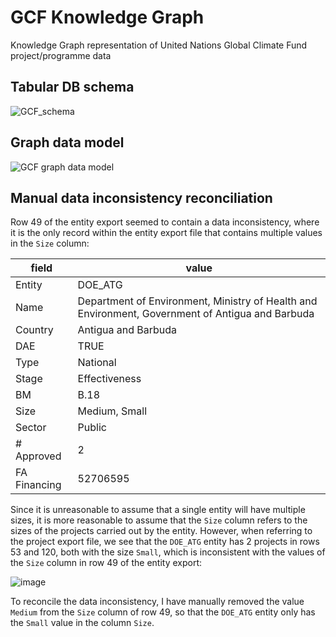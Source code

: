 # GCF Knowledge Graph
Knowledge Graph representation of United Nations Global Climate Fund project/programme data

## Tabular DB schema

![GCF_schema](https://github.com/user-attachments/assets/523621cc-a304-4c3d-9f2a-9bdacd781957)

## Graph data model

![GCF graph data model](https://github.com/user-attachments/assets/65e131be-979c-4237-8254-7ee4bdbaa7c7)

## Manual data inconsistency reconciliation

Row 49 of the entity export seemed to contain a data inconsistency, where it is the only record within the entity export file that contains multiple values in the `Size` column:

| field        | value                                                                                            |
| ------------ | ------------------------------------------------------------------------------------------------ |
| Entity       | DOE_ATG                                                                                          |
| Name         | Department of Environment, Ministry of Health and Environment, Government of Antigua and Barbuda |
| Country      | Antigua and Barbuda                                                                              |
| DAE          | TRUE                                                                                             |
| Type         | National                                                                                         |
| Stage        | Effectiveness                                                                                    |
| BM           | B.18                                                                                             |
| Size         | Medium, Small                                                                                    |
| Sector       | Public                                                                                           |
| \# Approved  | 2                                                                                                |
| FA Financing | 52706595                                                                                         |

 Since it is unreasonable to assume that a single entity will have multiple sizes, it is more reasonable to assume that the `Size` column refers to the sizes of the projects carried out by the entity. However, when referring to the project export file, we see that the `DOE_ATG` entity has 2 projects in rows 53 and 120, both with the size `Small`, which is inconsistent with the values of the `Size` column in row 49 of the entity export:

![image](https://github.com/user-attachments/assets/441180e0-e315-46e2-ad0a-b4b679f57391)

To reconcile the data inconsistency, I have manually removed the value `Medium` from the `Size` column of row 49, so that the `DOE_ATG` entity only has the `Small` value in the column `Size`.

